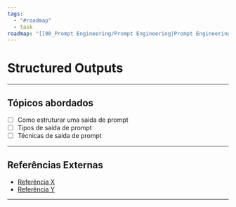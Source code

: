 ```yaml
---
tags:
  - "#roadmap"
  - task
roadmap: "[[00_Prompt Engineering/Prompt Engineering|Prompt Engineering]]"
---
```


# Structured Outputs

---
## Tópicos abordados

- [ ] Como estruturar uma saída de prompt
- [ ] Tipos de saída de prompt
- [ ] Técnicas de saída de prompt

---

## Referências Externas
- [Referência X](https://google.com)
- [Referência Y](https://google.com)

---
